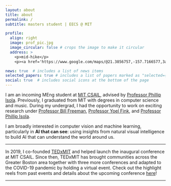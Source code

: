 ```yaml
---
layout: about
title: about
permalink: /
subtitle: masters student | EECS @ MIT

profile:
  align: right
  image: prof_pic.jpg
  image_circular: false # crops the image to make it circular
  address: >
    <p>mid-hike</p>
    <p><a href='https://www.google.com/maps/@21.3856757,-157.7166577,3a,75y,20.89h,104.12t/data=!3m8!1e1!3m6!1sAF1QipMhyEMvFdtnPwALh5LUrjL8lMKieiT0k-7y0-Y-!2e10!3e11!6shttps:%2F%2Flh5.googleusercontent.com%2Fp%2FAF1QipMhyEMvFdtnPwALh5LUrjL8lMKieiT0k-7y0-Y-%3Dw203-h100-k-no-pi-0-ya55.89416-ro-0-fo100!7i8704!8i4352'>somewhere in o'ahu</a></p>

news: true  # includes a list of news items
selected_papers: true # includes a list of papers marked as "selected={true}"
social: true  # includes social icons at the bottom of the page
---
```


I am an incoming MEng student at <a href='https://csail.mit.edu/'>MIT CSAIL</a>, advised by <a href='http://web.mit.edu/phillipi/'>Professor Phillip Isola</a>. Previously, I graduated from MIT with degrees in computer science and music. During my undergrad, I had the opportunity to work on exciting research under <a href='https://billf.mit.edu/'>Professor Bill Freeman</a>, <a href='http://mit-pbg.mit.edu/'>Professor Yoel Fink</a>, and <a href='http://web.mit.edu/phillipi/'>Professor Phillip Isola</a>.

I am broadly interested in computer vision and machine learning, particularly in <b>AI that can see</b>: using insights from natural visual intelligence to build AI that can understand the world around us.
<hr>
In 2019, I co-founded <a href='https://tedx.mit.edu'>TEDxMIT</a> and helped launch the inaugural conference at MIT CSAIL. Since then, TEDxMIT has brought communities across the Greater Boston area together with three more conferences and adapted to the COVID-19 pandemic by holding a virtual event. Check out the highlight reels from past events and details about the upcoming conference <a href='https://tedx.mit.edu/'>here</a>!
<hr>